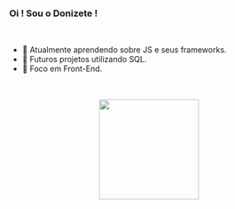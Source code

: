 ### Oi ! Sou o Donizete !

<br>

-  🌱 Atualmente aprendendo sobre JS e seus frameworks.
-  👾 Futuros projetos utilizando SQL.
-  💪 Foco em Front-End.

##

<br>

<div align="center">
  <a href="https://github.com/fedonizete">
  <img height="180em" src="https://github-readme-stats.vercel.app/api/top-langs/?username=fedonizete&layout=compact&langs_count=7&theme=dark"/>
</div>
